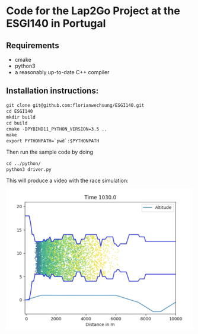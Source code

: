 # Code for the Lap2Go Project at the ESGI140 in Portugal

## Requirements

+ cmake
+ python3
+ a reasonably up-to-date C++ compiler

## Installation instructions:

    git clone git@github.com:florianwechsung/ESGI140.git
    cd ESGI140
    mkdir build
    cd build
    cmake -DPYBIND11_PYTHON_VERSION=3.5 ..
    make
    export PYTHONPATH=`pwd`:$PYTHONPATH

Then run the sample code by doing

    cd ../python/
    python3 driver.py

This will produce a video with the race simulation:

![Sample Simulation](sample.png)
